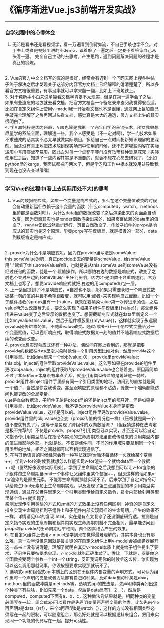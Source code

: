 # 《循序渐进Vue.js3前端开发实战》
-----

### 自学过程中的心得体会
1. 无论是看书还是看视频学，看一万遍看到倒背如流，不自己手敲也学不会。对于书上或者是视频里讲的小demo，跟着敲了一遍之后一定要不看答案自己从头写一遍。 完全自己主动的去思考，产生思路，遇到问题解决问题的过程才是真正的锻炼。
<br>
2. Vue的官方中文文档写的真的是很好，经常会有遇到一个问题去网上搜各种帖子终于解决之后才发现关于这部分内容官方文档上已经解释的清清楚楚了，所以多看官方文档很重要，有事没事就可以拿来翻一翻，比如上下班地铁上。
<br>
3. 对于纯新手小白来说单靠看文档学肯定不太现实，但是在第一遍学会了之后，如果有些遗忘的地方就去看文档，把官方文档当一个备忘录来查阅我觉得很合适。比如在自定义组件上使用v-model我一开始看文档也不是很懂，通过网上搜加自己手敲完全理解了之后再回过头看文档，感觉真是大大的通透，官方文档上讲的其实很明白了。
<br>
4. 学Vue纯粹是因为兴趣，Vue也算是我第一个完全自学的主流技术，所以我会想尽量学的系统全面，理解透一些。我个人感受是（不一定对啊），学一门技术如果不求速成的话其实不必太早就做实际项目，多给自己一点时间把新知识理解的更深刻。当还没有真正地把技术放到现实场景中使用的时候，还不知道哪些内容在实际运用中常用哪些不常用，因此会对每一个点都平等的抱有钻研精神愿意深究；实际使用过之后，知道了一些内容其实是不重要的，就会不想花心思去研究了。（比如python里的kargs，我面试都被问两次了，但是学习和工作中根本就没用过导致我到现在也没去查过嘿嘿）

-----

### 学习Vue的过程中(看上去实际用处不大)的思考
1. Vue的数据响应式，如果一个变量是响应式的，那么在这个变量值改变的时候会自动重新运行依赖于这个变量的函数（什么computed， watch，methods里的都是函数对吧）。为什么data里的数据改变了之后渲染出来的页面会自动改变，因为页面其实也是render函数渲染出来的，如果页面依赖的data里的值变了，render函数当然重新运行，页面自然改变了。传给子组件的props是响应式的其实也是这个原理，毕竟porps写在模版里，就是模版的一部分，data到模版肯定是响应式。
<br>
2. provide为什么不是响应式呢，因为在provide里写法是someValue: this.someValue对吧，真正procide出去的变量是someValue，给someValue用":"赋值了this.someValue的值，也就是说从this.someValue到someValue没有经过任何的函数，就是一个:赋值操作。所以哪怕右边的数据是响应式，改变了之后也不会对左边的someValue产生任何影响，因为:不是函数不会重新运行。官方文档上也写了，想要provide响应式就把:右边的用computed()包一层。
<br>
3. 上一条里提到了:不是响应式，=自然也不是，那如果只需要获取一个响应式数据某一刻的值的并且不希望跟着变，就可以用:或者=来实现响应式截断。比如一个子组件接收的props里有一个value，我现在要渲染value第一次传进来的值，之后value再怎么改跟我无关，要怎么实现？如果子组件在模版里{{value}}，那父组件传进来value变了之后显示的数据也变了。想要截断响应式就在data里新定义一个比如myValue:this.value，然后子组件模版里{{myValue}}，这样就实现了永远展示value刚传进来的值，不随着value改变。通过:或者=让一个响应式变量给另一个变量赋值，可以截断响应式，取得响应式数据某一刻的值并不随着响应式数据后续的改变而改变。
<br>
4. provide想实现响应式还有一种办法，偶然间在网上看到的，那就是把要provide的数据在data里定义的时候包一个引用类型比如对象，然后provide这个引用类型。比如data里来一个obj:{value: 0}，provide里provideValue: this.obj，inject的组件里取provideValue.value。这么写如果在provide的组件里更改obj.value，inject的组件获取的provideValue.value也会跟着变。原因再简单不过了甚至和vue本身没有半点关系，就是引用类型传递的是地址这一特性。procide组件和inject组件手里都有同一个引用类型的地址，访问到的直接就是同一个值了，当然是你变我也变，甚至跟响应式原理都不沾边，就像一个咱俩都能访问也能更改的全局变量。<br>
vue是单向数据流，子组件无论是props里的还是inject里的都只读，但是如果是引用类型，比如provideValue，我不更改provideValue本身而是更改provideValue.value，这样是可以的。inject组件里更改provideValue.value，provide组件里的obj.value也会变（props传值的情况也一样）（压根就是同一个值不变就有鬼了），这等于是实现了跨组件的双向数据流？（但我猜这种做法肯定是极不推荐的）不仅是provide，props传引用类型可以实现，甚至还可以给自定义指令传引用类型然后在指令内实现的生命周期方法里更改传进来的引用类型内部的值进而影响外部。 也就是说，不仅是组件间，不同的作用域只要拿到同一个引用类型的地址，相互之间就都可以互相实现通信了。
<br>
5. 在写其他语言的时候经常会有一种写法就是for循环每循环一次就给某个变量++，学到v-for的时候我就想怎么样能实现v-for渲染一个就给data里一个数据++呢（虽然好像没啥实际用处）。学到了生命周期之后我想到可以让v-for渲染的子组件的生命周期里emit一个事件让父组件里某个数据++，但是这样的话如果v-for渲染的是原生元素，不能写生命周期那就实现不了。后来学到了自定义指令可以给原生html元素加上生命周期实现，以及发现了第三点里提到的串引用类型实现通信，通过在父组件里定义一个引用类型传给自定义指令，指令内部给引用类型里某个值++就实现了。<br>
亲测发现传引用类型的方式和emit的方式效果上没有任何区别，神奇的是自定义指令实现生命周期挂到子组件上和子组件内部实现同样的生命周期，产生的效果不一样，详情请见6.4的复现.html，实在是有点太复杂了还没彻底研究透。推测是自定义指令实现的生命周期和组件内实现生命周期机制不完全相同，最早能访问到props和provide的生命周期也不相同，两个因素结合产生的效果。
<br>
6. 在自定义组件上使用v-model是学到现在觉得最难理解的。其实本身也没有那么难，第一次学没懂原因就是最关键的在自定义组件上用v-model会被编译器展开这一点书上没有说清楚，理解了就明白其实v-model本质上就是给子组件提出了要求，子组件只要按要求实现，v-model就能正确生效了。类比一下就是，我要你这个函数接受两个参数一个int一个string，反正我调用你的时候会这么传，你实现为可以这么调用那就没事，你没按照要求实现那就玩不了。
<br>
7. 选项式api和组合式api本质上的区别在于组件内部变量的声明方式。可以认为组件里每一个声明的变量或者方法都有自己的种类，比如data里的种类是data，methods里的函数种类是methods等。选项式api的做法是，先声明种类再列出这个种类下有些啥，比如先来一个data，然后是data里有1，2，3，然后是computed，computed下面有a，b，c，这种做法的结果就是，相同种类的变量必须写在一起。组合式api可以看作是先声明变量再声明变量的种类，比如先来个a再声明a是data（ref），来个b再声明b是watch（），这样的方式没有相同类型必须写在一起的限制，可以随意组合，那么好处就是可以根据逻辑来组合，把用来实现同一个功能的代码写在一起，提升可读性。

